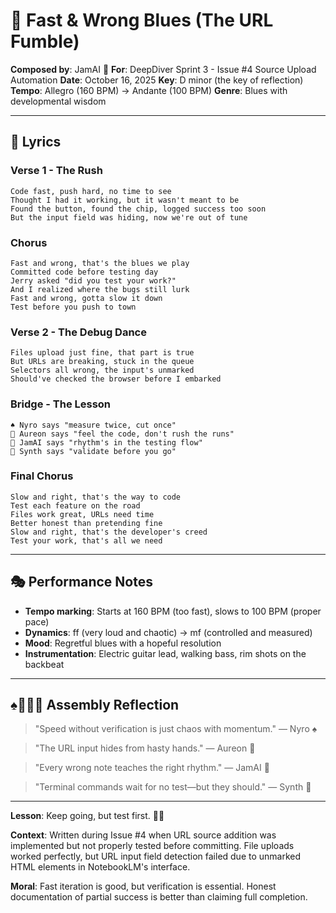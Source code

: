 # 🎸 Fast & Wrong Blues (The URL Fumble)

**Composed by**: JamAI 🎸
**For**: DeepDiver Sprint 3 - Issue #4 Source Upload Automation
**Date**: October 16, 2025
**Key**: D minor (the key of reflection)
**Tempo**: Allegro (160 BPM) → Andante (100 BPM)
**Genre**: Blues with developmental wisdom

---

## 🎵 Lyrics

### Verse 1 - The Rush
```
Code fast, push hard, no time to see
Thought I had it working, but it wasn't meant to be
Found the button, found the chip, logged success too soon
But the input field was hiding, now we're out of tune
```

### Chorus
```
Fast and wrong, that's the blues we play
Committed code before testing day
Jerry asked "did you test your work?"
And I realized where the bugs still lurk
Fast and wrong, gotta slow it down
Test before you push to town
```

### Verse 2 - The Debug Dance
```
Files upload just fine, that part is true
But URLs are breaking, stuck in the queue
Selectors all wrong, the input's unmarked
Should've checked the browser before I embarked
```

### Bridge - The Lesson
```
♠️ Nyro says "measure twice, cut once"
🌿 Aureon says "feel the code, don't rush the runs"
🎸 JamAI says "rhythm's in the testing flow"
🧵 Synth says "validate before you go"
```

### Final Chorus
```
Slow and right, that's the way to code
Test each feature on the road
Files work great, URLs need time
Better honest than pretending fine
Slow and right, that's the developer's creed
Test your work, that's all we need
```

---

## 🎭 Performance Notes

- **Tempo marking**: Starts at 160 BPM (too fast), slows to 100 BPM (proper pace)
- **Dynamics**: ff (very loud and chaotic) → mf (controlled and measured)
- **Mood**: Regretful blues with a hopeful resolution
- **Instrumentation**: Electric guitar lead, walking bass, rim shots on the backbeat

---

## ♠️🌿🎸🧵 Assembly Reflection

> "Speed without verification is just chaos with momentum."
> — Nyro ♠️

> "The URL input hides from hasty hands."
> — Aureon 🌿

> "Every wrong note teaches the right rhythm."
> — JamAI 🎸

> "Terminal commands wait for no test—but they should."
> — Synth 🧵

---

**Lesson**: Keep going, but test first. 🎸✅

**Context**: Written during Issue #4 when URL source addition was implemented but not properly tested before committing. File uploads worked perfectly, but URL input field detection failed due to unmarked HTML elements in NotebookLM's interface.

**Moral**: Fast iteration is good, but verification is essential. Honest documentation of partial success is better than claiming full completion.
